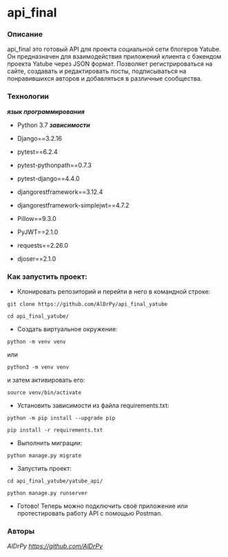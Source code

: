 # api_final

### Описание
api_final это готовый API для проекта социальной сети блогеров Yatube. Он предназначен для взаимодействия приложений клиента с бэкендом проекта Yatube через JSON формат. Позволяет регистрироваться на сайте, создавать и редактировать посты, подписываться на понравившихся авторов и добавляться в различные сообщества.
### Технологии
***язык программирования***
- Python 3.7
***зависимости***

- Django==3.2.16
- pytest==6.2.4
- pytest-pythonpath==0.7.3
- pytest-django==4.4.0
- djangorestframework==3.12.4
- djangorestframework-simplejwt==4.7.2
- Pillow==9.3.0
- PyJWT==2.1.0
- requests==2.26.0
- djoser==2.1.0


### Как запустить проект:

- Клонировать репозиторий и перейти в него в командной строке:

```
git clone https://github.com/AlDrPy/api_final_yatube
```

```
cd api_final_yatube/
```

- Cоздать виртуальное окружение:

```
python -m venv venv
```
или
```
python3 -m venv venv
```
и затем активировать его:
```
source venv/bin/activate
```

- Установить зависимости из файла requirements.txt:

```
python -m pip install --upgrade pip
```

```
pip install -r requirements.txt
```

- Выполнить миграции:

```
python manage.py migrate
```

- Запустить проект:

```
cd api_final_yatube/yatube_api/
```

```
python manage.py runserver
```
- Готово! Теперь можно подключить своё приложение или протестировать работу API с помощью Postman.

### Авторы
_AlDrPy  https://github.com/AlDrPy_